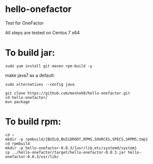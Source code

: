 # hello-onefactor
Test for OneFactor

All steps are tested on Centos 7 x64


# To build jar:
```
sudo yum install git maven rpm-build -y
```
make java7 as a default:
```
sudo alternatives --config java
```
```
git clone https://github.com/meshok0/hello-onefactor.git
cd hello-onefactor/
mvn package
```

# To build rpm:
```
cd ~
mkdir -p rpmbuild/{BUILD,BUILDROOT,RPMS,SOURCES,SPECS,SRPMS,tmp}
cd rpmbuild
mkdir -p hello-onefactor-0.0.3/{usr/lib,etc/systemd/system}
cp ../hello-onefactor/target/hello-onefactor-0.0.3.jar hello-onefactor-0.0.3/usr/lib/


```


